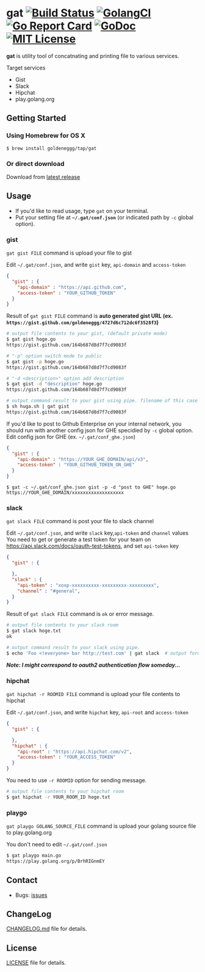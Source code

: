 gat [![Build Status](https://travis-ci.org/goldeneggg/gat.svg?branch=master)](https://travis-ci.org/goldeneggg/gat) [![GolangCI](https://golangci.com/badges/github.com/goldeneggg/gat.svg)](https://golangci.com/r/github.com/goldeneggg/gat) [![Go Report Card](https://goreportcard.com/badge/github.com/goldeneggg/gat)](https://goreportcard.com/report/github.com/goldeneggg/gat) [![GoDoc](https://godoc.org/github.com/goldeneggg/gat?status.png)](https://godoc.org/github.com/goldeneggg/gat) [![MIT License](http://img.shields.io/badge/license-MIT-lightgrey.svg)](https://github.com/goldeneggg/gat/blob/master/LICENSE)
==========
__gat__ is utility tool of concatnating and printing file to various services.

Target services
* Gist
* Slack
* Hipchat
* play.golang.org


## Getting Started

### Using Homebrew for OS X

```
$ brew install goldeneggg/tap/gat
```

### Or direct download

Download from [latest release](https://github.com/goldeneggg/gat/releases/latest)

## Usage

* If you'd like to read usage, type `gat` on your terminal.
* Put your setting file at __`~/.gat/conf.json`__ (or indicated path by `-c` global option).

### gist
`gat gist FILE` command is upload your file to gist

Edit `~/.gat/conf.json`, and write `gist` key, `api-domain` and `access-token`

```json
{
  "gist" : {
    "api-domain" : "https://api.github.com",
    "access-token" : "YOUR_GITHUB_TOKEN"
  }
}
```

Result of `gat gist FILE` command is __auto generated gist URL (ex. `https://gist.github.com/goldeneggg/4727d6c712dc6f3528f3`)__

```bash
# output file contents to your gist, (default private mode)
$ gat gist hoge.go
https://gist.github.com/164b687d8d7f7cd9083f

# "-p" option switch mode to public
$ gat gist -p hoge.go
https://gist.github.com/164b687d8d7f7cd9083f

# "-d <description>" option add description
$ gat gist -d "description" hoge.go
https://gist.github.com/164b687d8d7f7cd9083f

# output command result to your gist using pipe. filename of this case is "stdin"
$ sh huga.sh | gat gist
https://gist.github.com/164b687d8d7f7cd9083f
```

If you'd like to post to Github Enterprise on your internal network, you should run with another config json for GHE specidied by `-c` global option.
Edit config json for GHE (ex. `~/.gat/conf_ghe.json`)

```json
{
  "gist" : {
    "api-domain" : "https://YOUR_GHE_DOMAIN/api/v3",
    "access-token" : "YOUR_GITHUB_TOKEN_ON_GHE"
  }
}
```

```
$ gat -c ~/.gat/conf_ghe.json gist -p -d "post to GHE" hoge.go
https://YOUR_GHE_DOMAIN/xxxxxxxxxxxxxxxxxxx
```

### slack
`gat slack FILE` command is post your file to slack channel

Edit `~/.gat/conf.json`, and write `slack` key,`api-token` and `channel` values
You need to get or generate a test token for your team on https://api.slack.com/docs/oauth-test-tokens, and set `api-token` key

```json
{
  "gist" : {

  },
  "slack" : {
    "api-token" : "xoxp-xxxxxxxxxx-xxxxxxxxx-xxxxxxxxx",
    "channel" : "#general",
  }
}
```

Result of `gat slack FILE` command is `ok` or error message.

```bash
# output file contents to your slack room
$ gat slack hoge.txt
ok

# output command result to your slack using pipe.
$ echo 'Foo <!everyone> bar http://test.com' | gat slack  # output format is "Foo <!everyone> bar <http://test.com>"
```

___Note: I might correspond to oauth2 authentication flow someday...___

### hipchat
`gat hipchat -r ROOMID FILE` command is upload your file contents to hipchat

Edit `~/.gat/conf.json`, and write `hipchat` key, `api-root` and `access-token`

```json
{
  "gist" : {

  },
  "hipchat" : {
    "api-root" : "https://api.hipchat.com/v2",
    "access-token" : "YOUR_ACCESS_TOKEN"
  }
}
```

You need to use `-r ROOMID` option for sending message.

```bash
# output file contents to your hipchat room
$ gat hipchat -r YOUR_ROOM_ID hoge.txt
```

### playgo
`gat playgo GOLANG_SOURCE_FILE` command is upload your golang source file to play.golang.org

You don't need to edit `~/.gat/conf.json`

```bash
$ gat playgo main.go
https://play.golang.org/p/BrhRIGnmEY
```

## Contact

* Bugs: [issues](https://github.com/goldeneggg/gat/issues)


## ChangeLog
[CHANGELOG.md](CHANGELOG.md) file for details.


## License

[LICENSE](LICENSE) file for details.
